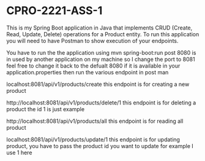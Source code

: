 # CPRO-2221-ASS-1
This is my Spring Boot application in Java that implements CRUD (Create, Read, Update, Delete)
operations for a Product entity. 
To run this application you will need to have Postman to show execution of your endpoints.

You have to run the the application using mvn spring-boot:run
post 8080 is in used by another application on my machine so I change the port to 8081
feel free to change it back to the defualt 8080 if it is available in your application.properties
then run the various endpoint in post man

localhost:8081/api/v1/products/create
this endpoint is for creating a new product

http://localhost:8081/api/v1/products/delete/1
this endpoint is for deleting a product the id 1 is just example

http://localhost:8081/api/v1/products/all
this endpoint is for reading all product 

localhost:8081/api/v1/products/update/1
this endpoint is for updating product, you have to pass the product id you want to update for example I use 1 here

